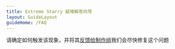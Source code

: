 ```yaml
---
title: Extreme Starry 疑难解答向导
layout: GuideLayout
guideHome: /FAQ
---
```


请确定如何触发该现象，并将其[反馈给制作组](../../Support/README)我们会尽快修复这个问题

